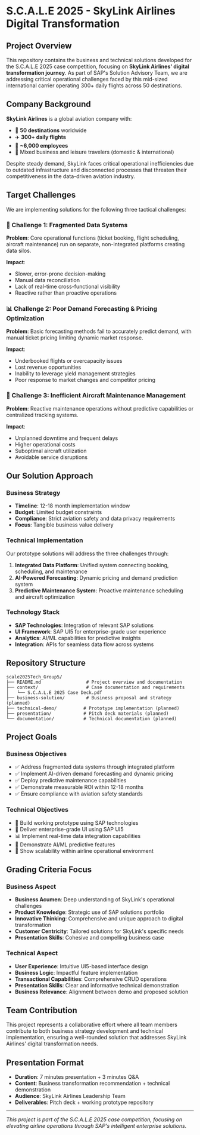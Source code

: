 # S.C.A.L.E 2025 - SkyLink Airlines Digital Transformation

## Project Overview

This repository contains the business and technical solutions developed for the S.C.A.L.E 2025 case competition, focusing on **SkyLink Airlines' digital transformation journey**. As part of SAP's Solution Advisory Team, we are addressing critical operational challenges faced by this mid-sized international carrier operating 300+ daily flights across 50 destinations.

## Company Background

**SkyLink Airlines** is a global aviation company with:
- 📍 **50 destinations** worldwide
- ✈️ **300+ daily flights**
- 👥 **~6,000 employees**
- 🎯 Mixed business and leisure travelers (domestic & international)

Despite steady demand, SkyLink faces critical operational inefficiencies due to outdated infrastructure and disconnected processes that threaten their competitiveness in the data-driven aviation industry.

## Target Challenges

We are implementing solutions for the following three tactical challenges:

### 🔧 Challenge 1: Fragmented Data Systems
**Problem**: Core operational functions (ticket booking, flight scheduling, aircraft maintenance) run on separate, non-integrated platforms creating data silos.

**Impact**: 
- Slower, error-prone decision-making
- Manual data reconciliation
- Lack of real-time cross-functional visibility
- Reactive rather than proactive operations

### 📊 Challenge 2: Poor Demand Forecasting & Pricing Optimization
**Problem**: Basic forecasting methods fail to accurately predict demand, with manual ticket pricing limiting dynamic market response.

**Impact**:
- Underbooked flights or overcapacity issues
- Lost revenue opportunities
- Inability to leverage yield management strategies
- Poor response to market changes and competitor pricing

### 🔩 Challenge 3: Inefficient Aircraft Maintenance Management
**Problem**: Reactive maintenance operations without predictive capabilities or centralized tracking systems.

**Impact**:
- Unplanned downtime and frequent delays
- Higher operational costs
- Suboptimal aircraft utilization
- Avoidable service disruptions

## Our Solution Approach

### Business Strategy
- **Timeline**: 12-18 month implementation window
- **Budget**: Limited budget constraints
- **Compliance**: Strict aviation safety and data privacy requirements
- **Focus**: Tangible business value delivery

### Technical Implementation
Our prototype solutions will address the three challenges through:

1. **Integrated Data Platform**: Unified system connecting booking, scheduling, and maintenance
2. **AI-Powered Forecasting**: Dynamic pricing and demand prediction system
3. **Predictive Maintenance System**: Proactive maintenance scheduling and aircraft optimization

### Technology Stack
- **SAP Technologies**: Integration of relevant SAP solutions
- **UI Framework**: SAP UI5 for enterprise-grade user experience
- **Analytics**: AI/ML capabilities for predictive insights
- **Integration**: APIs for seamless data flow across systems

## Repository Structure

```
scale2025Tech_Group5/
├── README.md                 # Project overview and documentation
├── context/                  # Case documentation and requirements
│   └── S.C.A.L.E 2025 Case Deck.pdf
├── business-solution/        # Business proposal and strategy (planned)
├── technical-demo/          # Prototype implementation (planned)
├── presentation/            # Pitch deck materials (planned)
└── documentation/           # Technical documentation (planned)
```

## Project Goals

### Business Objectives
- ✅ Address fragmented data systems through integrated platform
- ✅ Implement AI-driven demand forecasting and dynamic pricing
- ✅ Deploy predictive maintenance capabilities
- ✅ Demonstrate measurable ROI within 12-18 months
- ✅ Ensure compliance with aviation safety standards

### Technical Objectives
- 🔧 Build working prototype using SAP technologies
- 🎨 Deliver enterprise-grade UI using SAP UI5
- 📊 Implement real-time data integration capabilities
- 🤖 Demonstrate AI/ML predictive features
- 🔄 Show scalability within airline operational environment

## Grading Criteria Focus

### Business Aspect
- **Business Acumen**: Deep understanding of SkyLink's operational challenges
- **Product Knowledge**: Strategic use of SAP solutions portfolio
- **Innovative Thinking**: Comprehensive and unique approach to digital transformation
- **Customer Centricity**: Tailored solutions for SkyLink's specific needs
- **Presentation Skills**: Cohesive and compelling business case

### Technical Aspect
- **User Experience**: Intuitive UI5-based interface design
- **Business Logic**: Impactful feature implementation
- **Transactional Capabilities**: Comprehensive CRUD operations
- **Presentation Skills**: Clear and informative technical demonstration
- **Business Relevance**: Alignment between demo and proposed solution

## Team Contribution

This project represents a collaborative effort where all team members contribute to both business strategy development and technical implementation, ensuring a well-rounded solution that addresses SkyLink Airlines' digital transformation needs.

## Presentation Format

- **Duration**: 7 minutes presentation + 3 minutes Q&A
- **Content**: Business transformation recommendation + technical demonstration
- **Audience**: SkyLink Airlines Leadership Team
- **Deliverables**: Pitch deck + working prototype repository

---

*This project is part of the S.C.A.L.E 2025 case competition, focusing on elevating airline operations through SAP's intelligent enterprise solutions.*
